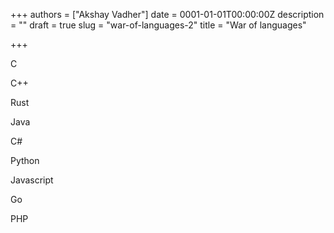 +++
authors = ["Akshay Vadher"]
date = 0001-01-01T00:00:00Z
description = ""
draft = true
slug = "war-of-languages-2"
title = "War of languages"

+++


C

C++

Rust

Java

C#

Python

Javascript

Go

PHP



